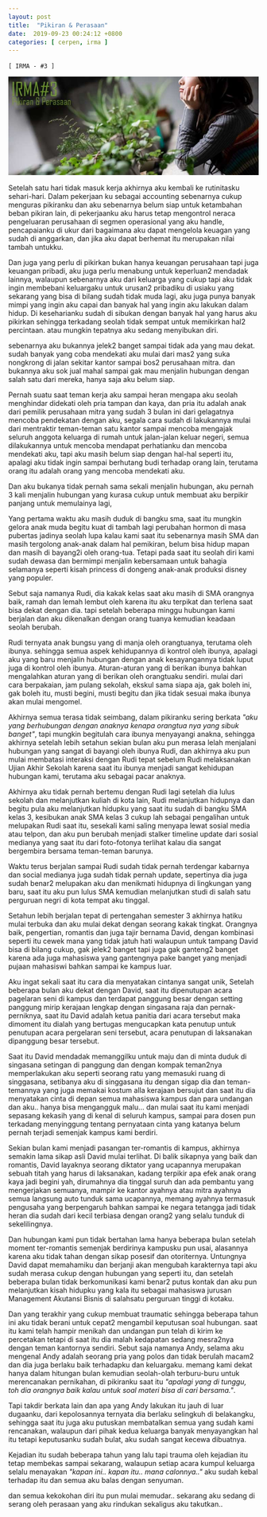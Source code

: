 ```yaml
---
layout: post
title:  "Pikiran & Perasaan"
date:  2019-09-23 00:24:12 +0800
categories: [ cerpen, irma ]
---
```


`[ IRMA - #3 ]`

![Pikiran & Perasaan](/assets/img/irma3_pikiran_perasaan.jpg)

Setelah satu hari tidak masuk kerja akhirnya aku kembali ke rutinitasku sehari-hari.
Dalam pekerjaan ku sebagai accounting sebenarnya cukup menguras pikiranku dan aku sebenarnya belum siap untuk ketambahan beban pikiran lain,
di pekerjaanku aku harus tetap mengontrol neraca pengeluaran perusahaan di segmen operasional yang aku handle, pencapaianku di ukur dari bagaimana aku dapat mengelola keuagan yang sudah di anggarkan, dan jika aku dapat berhemat itu merupakan nilai tambah untukku.

Dan juga yang perlu di pikirkan bukan hanya keuangan perusahaan tapi juga keuangan pribadi, aku juga perlu menabung untuk keperluan2 mendadak lainnya, walaupun sebenarnya aku dari keluarga yang cukup tapi aku tidak ingin membebani keluargaku untuk urusan2 pribadiku di usiaku yang sekarang yang bisa di bilang sudah tidak muda lagi, aku juga punya banyak mimpi yang ingin aku capai dan banyak hal yang ingin aku lakukan dalam hidup. Di keseharianku sudah di sibukan dengan banyak hal yang harus aku pikirkan sehingga terkadang seolah tidak sempat untuk memikirkan hal2 percintaan. atau mungkin tepatnya aku sedang menyibukan diri.

sebenarnya aku bukannya jelek2 banget sampai tidak ada yang mau dekat. sudah banyak yang coba mendekati aku mulai dari mas2 yang suka nongkrong di jalan sekitar kantor sampai bos2 perusahaan mitra. dan bukannya aku sok jual mahal sampai gak mau menjalin hubungan dengan salah satu dari mereka, hanya saja aku belum siap.

Pernah suatu saat teman kerja aku sampai heran mengapa aku seolah menghindar didekati oleh pria tampan dan kaya, dan pria itu adalah anak dari pemilik perusahaan mitra yang sudah 3 bulan ini dari gelagatnya mencoba pendekatan dengan aku, segala cara sudah di lakukannya mulai dari mentraktir teman-teman satu kantor sampai mencoba mengajak seluruh anggota keluarga di rumah untuk jalan-jalan keluar negeri, semua dilakukannya untuk mencoba mendapat perhatianku dan mencoba mendekati aku, tapi aku masih belum siap dengan hal-hal seperti itu, apalagi aku tidak ingin sampai berhutang budi terhadap orang lain, terutama orang itu adalah orang yang mencoba mendekati aku.

Dan aku bukanya tidak pernah sama sekali menjalin hubungan, aku pernah 3 kali menjalin hubungan yang kurasa cukup untuk membuat aku berpikir panjang untuk memulainya lagi,

Yang pertama waktu aku masih duduk di bangku sma, saat itu mungkin gelora anak muda begitu kuat di tambah lagi perubahan hormon di masa pubertas jadinya seolah lupa kalau kami saat itu sebenarnya masih SMA dan masih tergolong anak-anak dalam hal pemikiran, belum bisa hidup mapan dan masih di bayang2i oleh orang-tua. Tetapi pada saat itu seolah diri kami sudah dewasa dan bermimpi menjalin kebersamaan untuk bahagia selamanya seperti kisah princess di dongeng anak-anak produksi disney yang populer.

Sebut saja namanya Rudi, dia kakak kelas saat aku masih di SMA orangnya baik, ramah dan lemah lembut oleh karena itu aku terpikat dan terlena saat bisa dekat dengan dia. tapi setelah beberapa minggu hubungan kami berjalan dan aku dikenalkan dengan orang tuanya kemudian keadaan seolah berubah.

Rudi ternyata anak bungsu yang di manja oleh orangtuanya, terutama oleh ibunya. sehingga semua aspek kehidupannya di kontrol oleh ibunya, apalagi aku yang baru menjalin hubungan dengan anak kesayangannya tidak luput juga di kontrol oleh ibunya. Aturan-aturan yang di berikan ibunya bahkan mengalahkan aturan yang di berikan oleh orangtuaku sendiri. mulai dari cara berpakaian, jam pulang sekolah, ekskul sama siapa aja, gak boleh ini, gak boleh itu, musti begini, musti begitu dan jika tidak sesuai maka ibunya akan mulai mengomel.

Akhirnya semua terasa tidak seimbang, dalam pikiranku sering berkata *"aku yang berhubungan dengan anaknya kenapa orangtua nya yang sibuk banget"*, tapi mungkin begitulah cara ibunya menyayangi anakna, sehingga akhirnya setelah lebih setahun sekian bulan aku pun merasa lelah menjalani hubungan yang sangat di bayangi oleh ibunya Rudi, dan akhirnya aku pun mulai membatasi interaksi dengan Rudi tepat sebelum Rudi melaksanakan Ujian Akhir Sekolah karena saat itu ibunya menjadi sangat kehidupan hubungan kami, terutama aku sebagai pacar anaknya.

Akhirnya aku tidak pernah bertemu dengan Rudi lagi setelah dia lulus sekolah dan melanjutkan kuliah di kota lain, Rudi melanjutkan hidupnya dan begitu pula aku melanjutkan hidupku yang saat itu sudah di bangku SMA kelas 3, kesibukan anak SMA kelas 3 cukup lah sebagai pengalihan untuk melupakan Rudi saat itu, sesekali kami saling menyapa lewat sosial media atau telpon, dan aku pun berubah menjadi stalker timeline update dari sosial medianya yang saat itu dari foto-fotonya terlihat kalau dia sangat bergembira bersama teman-teman barunya.

Waktu terus berjalan sampai Rudi sudah tidak pernah terdengar kabarnya dan social medianya juga sudah tidak pernah update, sepertinya dia juga sudah benar2 melupakan aku dan menikmati hidupnya di lingkungan yang baru, saat itu aku pun lulus SMA kemudian melanjutkan studi di salah satu perguruan negri di kota tempat aku tinggal.

Setahun lebih berjalan tepat di pertengahan semester 3 akhirnya hatiku mulai terbuka dan aku mulai dekat dengan seorang kakak tingkat. Orangnya baik, pengertian, romantis dan juga tajir bernama David, dengan kombinasi seperti itu cewek mana yang tidak jatuh hati walaupun untuk tampang David bisa di bilang cukup, gak jelek2 banget tapi juga gak ganteng2 banget karena ada juga mahasiswa yang gantengnya pake banget yang menjadi pujaan mahasiswi bahkan sampai ke kampus luar.

Aku ingat sekali saat itu cara dia menyatakan cintanya sangat unik, Setelah beberapa bulan aku dekat dengan David, saat itu dipenutupan acara pagelaran seni di kampus dan terdapat panggung besar dengan setting panggung mirip kerajaan lengkap dengan singasana raja dan pernak-perniknya, saat itu David adalah ketua panitia dari acara tersebut maka dimoment itu dialah yang bertugas mengucapkan kata penutup untuk penutupan acara pergelaran seni tersebut, acara penutupan di laksanakan dipanggung besar tersebut. 

Saat itu David mendadak memanggilku untuk maju dan di minta duduk di singasana setingan di panggung dan dengan kompak teman2nya memperlakukan aku seperti seorang ratu yang memasuki ruang di singgasana, setibanya aku di singgasana itu dengan sigap dia dan teman-temannya yang juga memakai kostum alla kerajaan bersujut dan saat itu dia menyatakan cinta di depan semua mahasiswa kampus dan para undangan 
dan aku..
hanya bisa mengangguk malu...
dan mulai saat itu kami menjadi sepasang kekasih yang di kenal di seluruh kampus, sampai para dosen pun terkadang menyinggung tentang pernyataan cinta yang katanya belum pernah terjadi semenjak kampus kami berdiri.

Sekian bulan kami menjadi pasangan ter-romantis di kampus, akhirnya semakin lama sikap asli David mulai terlihat. Di balik sikapnya yang baik dan romantis, David layaknya seorang diktator yang ucapannya merupakan sebuah titah yang harus di laksanakan, kadang terpikir apa efek anak orang kaya jadi begini yah, dirumahnya dia tinggal suruh dan ada pembantu yang mengerjakan semuanya, mampir ke kantor ayahnya atau mitra ayahnya semua langsung auto tunduk sama ucapannya, memang ayahnya termasuk pengusaha yang berpengaruh bahkan sampai ke negara tetangga jadi tidak heran dia sudah dari kecil terbiasa dengan orang2 yang selalu tunduk di sekelilingnya.

Dan hubungan kami pun tidak bertahan lama hanya beberapa bulan setelah moment ter-romantis semenjak berdirinya kampusku pun usai, alasannya karena aku tidak tahan dengan sikap posesif dan otoriternya. Untungnya David dapat memahamiku dan berjanji akan mengubah karakternya tapi aku sudah merasa cukup dengan hubungan yang seperti itu, dan setelah beberapa bulan tidak berkomunikasi kami benar2 putus kontak dan aku pun melanjutkan kisah hidupku yang kala itu sebagai mahasiswa jurusan Management Akutansi Bisnis di salahsatu perguruan tinggi di kotaku.

Dan yang terakhir yang cukup membuat traumatic sehingga beberapa tahun ini aku tidak berani untuk cepat2 mengambil keputusan soal hubungan. saat itu kami telah hampir menikah dan undangan pun telah di kirim ke percetakan tetapi di saat itu dia malah kedapatan sedang mesra2nya dengan teman kantornya sendiri. Sebut saja namanya Andy, selama aku mengenal Andy adalah seorang pria yang polos dan tidak berulah macam2 dan dia juga berlaku baik terhadapku dan keluargaku. memang kami dekat hanya dalam hitungan bulan kemudian seolah-olah terburu-buru untuk merencanakan  pernikahan, di pikiranku saat itu *"apalagi yang di tunggu, toh dia orangnya baik kalau untuk soal materi bisa di cari bersama."*.

Tapi takdir berkata lain dan apa yang Andy lakukan itu jauh di luar dugaanku, dari kepolosannya ternyata dia berlaku selingkuh di belakangku, sehingga saat itu juga aku putuskan membatalkan semua yang sudah kami rencanakan, walaupun dari pihak kedua keluarga banyak menyayangkan hal itu tetapi keputusanku sudah bulat, aku sudah sangat kecewa dibuatnya.

Kejadian itu sudah beberapa tahun yang lalu tapi trauma oleh kejadian itu tetap membekas sampai sekarang, walaupun setiap acara kumpul keluarga selalu menayakan *"kapan ini.. kapan itu.. mana calonnya.."* aku sudah kebal terhadap itu dan semua aku balas dengan senyuman.

dan semua kekokohan diri itu pun mulai memudar.. 
sekarang aku sedang di serang oleh perasaan yang aku rindukan sekaligus aku takutkan.. 

